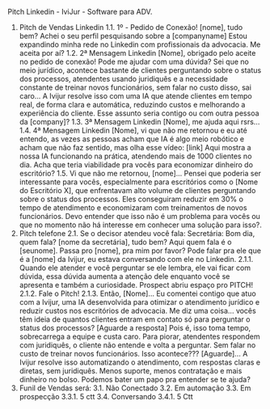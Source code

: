 Pitch Linkedin - IviJur - Software para ADV.
1. Pitch de Vendas Linkedin
1.1. 1º - Pedido de Conexão! [nome], tudo bem? Achei o seu perfil pesquisando sobre a
[companyname] Estou expandindo minha rede no Linkedin com profissionais da advocacia. Me aceita
por aí?
1.2. 2ª Mensagem Linkedin [Nome], obrigado pelo aceite no pedido de conexão! Pode me ajudar com
uma dúvida? Sei que no meio jurídico, acontece bastante de clientes perguntando sobre o status dos
processos, atendentes usando juridiquês e a necessidade constante de treinar novos funcionários,
sem falar no custo disso, sai caro... A Ivijur resolve isso com uma IA que atende clientes em tempo
real, de forma clara e automática, reduzindo custos e melhorando a experiência do cliente. Esse
assunto seria contigo ou com outra pessoa da [company]?
1.3. 3ª Mensagem Linkedin [Nome], me ajuda aqui rsrs...
1.4. 4ª Mensagem Linkedin [Nome], vi que não me retornou e eu até entendo, as vezes as pessoas
acham que IA é algo meio robótico e acham que não faz sentido, mas olha esse vídeo: [link] Aqui
mostra a nossa IA funcionando na prática, atendendo mais de 1000 clientes no dia. Acha que teria
viabilidade pra vocês para economizar dinheiro do escritório?
1.5. Vi que não me retornou, [nome]... Pensei que poderia ser interessante para vocês, especialmente
para escritórios como o [Nome do Escritório X], que enfrentavam alto volume de clientes perguntando
sobre o status dos processos. Eles conseguiram reduzir em 30% o tempo de atendimento e
economizaram com treinamentos de novos funcionários. Devo entender que isso não é um problema
para vocês ou que no momento não há interesse em conhecer uma solução para isso?.
2. Pitch telefone
2.1. Se o decisor atendeu você fala: Secretária: Bom dia, quem fala? [nome da secretária], tudo bem?
Aqui quem fala é o [seunome]. Passa pro [nome], pra mim por favor? Pode falar pra ele que é a
[nome] da Ivijur, eu estava conversando com ele no Linkedin.
2.1.1. Quando ele atender e você perguntar se ele lembra, ele vai ficar com dúvida, essa dúvida
aumenta a atenção dele enquanto você se apresenta e também a curiosidade. Prospect abriu
espaço pro PITCH!
2.1.2. Fale o Pitch!
2.1.3. Então, [Nome]... Eu comentei contigo que atuo com a Ivijur, uma IA desenvolvida para
otimizar o atendimento jurídico e reduzir custos nos escritórios de advocacia. Me diz uma coisa...
vocês têm ideia de quantos clientes entram em contato só para perguntar o status dos processos?
[Aguarde a resposta] Pois é, isso toma tempo, sobrecarrega a equipe e custa caro. Para piorar,
atendentes respondem com juridiquês, o cliente não entende e volta a perguntar. Sem falar no
custo de treinar novos funcionários. Isso acontece??? [Aguarde]... A Ivijur resolve isso
automatizando o atendimento, com respostas claras e diretas, sem juridiquês. Menos suporte,
menos contratação e mais dinheiro no bolso. Podemos bater um papo pra entender se te ajuda?
3. Funil de Vendas será:
3.1. Não Conectado
3.2. Em automação
3.3. Em prospecção
3.3.1. 5 ctt
3.4. Conversando
3.4.1. 5 Ctt